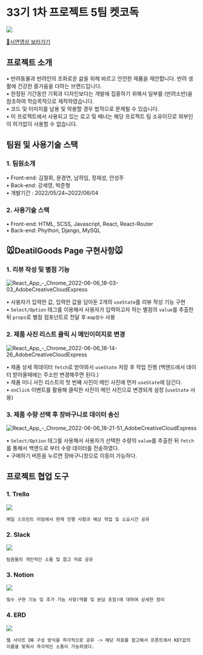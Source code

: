 # 33기 1차 프로젝트 5팀 켓코독
![](https://velog.velcdn.com/images/cadyky95/post/c81173e4-05fe-444b-98e4-c987bb414754/image.png)

[🐶시연영상 보러가기](https://www.youtube.com/watch?v=mw0Opg8jc5Y&t=50s)

## 프로젝트 소개
• 반려동물과 반려인의 조화로운 삶을 위해 바르고 안전한 제품을 제안합니다. 반려 생활에 건강한 즐거움을 더하는 브랜드입니다.   
• 한정된 기간동안 기획과 디자인보다는 개발에 집중하기 위해서 일부를 (반려소반)을 참조하여 학습목적으로 제작하였습니다.   
• 코드 및 이미지를 남용 및 악용할 경우 법적으로 문제될 수 있습니다.   
• 이 프로젝트에서 사용되고 있는 로고 및 배너는 해당 프로젝트 팀 소유이므로 외부인이 허가없이 사용할 수 없습니다.

## 팀원 및 사용기술 스택

### 1. 팀원소개
• Front-end: 김철회, 윤경연, 남하임, 정재성, 안성주   
• Back-end: 강세영, 박준형   
• 개발기간 : 2022/05/24~2022/06/04

### 2. 사용기술 스택
• Front-end: HTML, SCSS, Javascript, React, React-Router   
• Back-end: Phython, Django, MySQL

## 🐭DeatilGoods Page 구현사항🐭
### 1. 리뷰 작성 및 별점 기능
![React_App_-_Chrome_2022-06-06_18-03-03_AdobeCreativeCloudExpress](https://user-images.githubusercontent.com/97432901/172131288-8a0f14f9-f911-4696-88b6-067cee6b8382.gif)

• 사용자가 입력한 값, 입력한 값을 담아둔 2개의 `useState`를 리뷰 작성 기능 구현   
• `Select/Option` 태그를 이용해서 사용자가 입력하고자 하는 별점의 `value`를 추출한 뒤 `props`로 별점 컴포넌트로 전달 후 `map함수` 사용
   
      
### 2. 제품 사진 리스트 클릭 시 메인이미지로 변경
![React_App_-_Chrome_2022-06-06_18-14-26_AdobeCreativeCloudExpress](https://user-images.githubusercontent.com/97432901/172133296-55fc452c-e435-44d0-820d-8ad8c388582e.gif)

• 제품 상세 목데이터 `fetch`로 받아와서 `useState` 저장 후 작업 진행 (백앤드에서 데이터 받아올때에는 주소만 변경해주면 된다.)   
• 제품 미니 사진 리스트의 첫 번째 사진이 메인 사진에 먼저 `useState`에 담긴다.   
• `onClick` 이벤트를 활용해 클릭한 사진이 메인 사진으로 변경되게 설정 (`useState` 사용)   

### 3. 제품 수량 선택 후 장바구니로 데이터 송신
![React_App_-_Chrome_2022-06-06_18-21-51_AdobeCreativeCloudExpress](https://user-images.githubusercontent.com/97432901/172134106-cbe00050-c45f-4cf5-b86b-3c88a7f31b32.gif)


• `Select/Option` 태그를 사용해서 사용자가 선택한 수량의 `value`를 추출한 뒤 `fetch`를 통해서 백앤드로 부터 수량 데이터를 전송하였다.   
• 구매하기 버튼을 누르면 장바구니창으로 이동이 가능하다.


## 프로젝트 협업 도구
### 1. Trello
![](https://img1.daumcdn.net/thumb/R1280x0/?scode=mtistory2&fname=https%3A%2F%2Fblog.kakaocdn.net%2Fdn%2FTgNmb%2FbtrDZvBpHZN%2Fsir2JKzcBW7mksljLbUmv0%2Fimg.png)
```
매일 스프린트 미팅에서 현재 진행 사항과 예상 작업 및 소요시간 공유
```
### 2. Slack 
![](https://img1.daumcdn.net/thumb/R1280x0/?scode=mtistory2&fname=https%3A%2F%2Fblog.kakaocdn.net%2Fdn%2FVIVki%2FbtrDWUCbBt6%2FonOMXKZt4UDxRrQIXejD4K%2Fimg.png)
```
팀원들의 개인적인 소통 및 참고 자료 공유
```
### 3. Notion
![](https://velog.velcdn.com/images/drbrain98/post/9293e60a-2b03-4c15-bba2-d05edad57556/image.png)
```
필수 구현 기능 및 추가 기능 사항(역활 및 분담 포함)에 대하여 상세한 정리
```
### 4. ERD
![](https://velog.velcdn.com/images/stresszero/post/54321f3f-a31d-415d-a046-3ac7b461bd19/image.PNG)
```
웹 사이트 DB 구성 방식을 즉각적으로 공유 -> 해당 자료를 참고해서 프론트에서 KEY값의 이름을 맞춰서 즉각적인 소통이 가능하였다.
```
 
